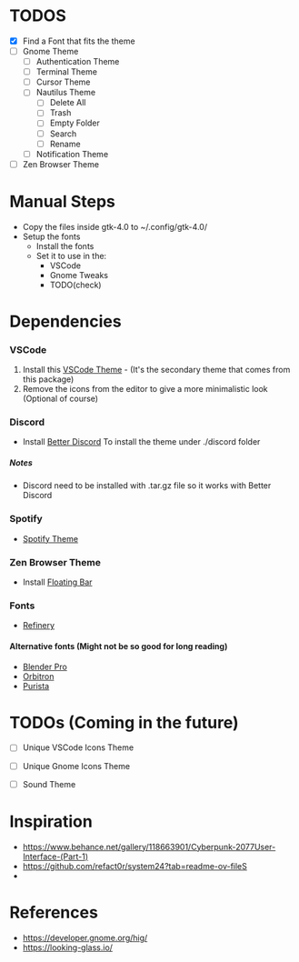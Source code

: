 # TODOS
- [x] Find a Font that fits the theme
- [ ] Gnome Theme
  - [ ] Authentication Theme
  - [ ] Terminal Theme
  - [ ] Cursor Theme
  - [ ] Nautilus Theme
    - [ ] Delete All
    - [ ] Trash
    - [ ] Empty Folder
    - [ ] Search
    - [ ] Rename
  - [ ] Notification Theme
- [ ] Zen Browser Theme

# Manual Steps
- Copy the files inside gtk-4.0 to ~/.config/gtk-4.0/
- Setup the fonts
  - Install the fonts
  - Set it to use in the:
    - VSCode
    - Gnome Tweaks
    - TODO(check)

# Dependencies

### VSCode
1. Install this [VSCode Theme]() - (It's the secondary theme that comes from this package)
2. Remove the icons from the editor to give a more minimalistic look (Optional of course)

### Discord
- Install [Better Discord](https://betterdiscord.app/)
To install the theme under ./discord folder
##### Notes
- Discord need to be installed with .tar.gz file so it works with Better Discord

### Spotify
- [Spotify Theme]()

### Zen Browser Theme
- Install [Floating Bar](https://zen-browser.app/mods/67b12475-1c26-4d13-9156-297383ed8dbf)



### Fonts
- [Refinery](https://ifonts.xyz/refinery-font.html)

#### Alternative fonts (Might not be so good for long reading)
- [Blender Pro](https://en.bestfonts.pro/font/blender-pro)
- [Orbitron](https://www.theleagueofmoveabletype.com/orbitron?style=medium)
- [Purista](https://www.suitcasetype.com/fonts/purista)


# TODOs (Coming in the future)
- [ ] Unique VSCode Icons Theme
- [ ] Unique Gnome Icons Theme
- [ ] Sound Theme


# Inspiration
- https://www.behance.net/gallery/118663901/Cyberpunk-2077User-Interface-(Part-1)
- https://github.com/refact0r/system24?tab=readme-ov-fileS
- 


# References
- https://developer.gnome.org/hig/
- https://looking-glass.io/

